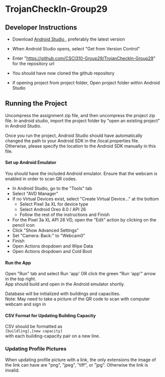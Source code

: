 # TrojanCheckIn-Group29

## Developer Instructions

- Download <a href="https://developer.android.com/studio/?gclid=Cj0KCQiAnKeCBhDPARIsAFDTLTLScJATfFQhJU4dNikkfslmc_vpWlRZhtPw5z2m3grUkGY1-KqTvEMaAkuKEALw_wcB&gclsrc=aw.ds"> Android Studio </a>, preferably the latest version
- When Android Studio opens, select "Get from Version Control"
- Enter "https://github.com/CSCI310-Group29/TrojanCheckIn-Group29" for the repository url
- You should have now cloned the github repository

- If opening project from project folder, Open project folder within Android Studio


## Running the Project

Uncompress the assignment zip file, and then uncompress the project zip file. In android studio, import the project folder by "open an existing project" in Android Studio.

Once you run the project, Android Studio should have automatically changed the path to your Android SDK in the <root>/local.properties file. Otherwise, please specify the location to the Android SDK manually in this file.


#### Set up Android Emulator
You should have the included Android emulator. Ensure that the webcam is enabled in order to scan QR codes.
- In Android Studio, go to the "Tools" tab
- Select "AVD Manager"
- If no Virtual Devices exist, select "Create Virtual Device..." at the bottom
    - Select Pixel 3a XL for device type
    - Select Android Oreo 8.0 / API 26 
    - Follow the rest of the instructions and Finish
- For the Pixel 3a XL API 26 VD, open the "Edit" action by clicking on the pencil icon
- Click "Show Advanced Settings" 
- Set "Camera: Back:" to "Webcam0"
- Finish 
- Open Actions dropdown and Wipe Data
- Open Actions dropdown and Cold Boot

#### Run the App
Open "Run" tab and select Run 'app' OR click the green "Run 'app'" arrow in the top right.   
App should build and open in the Android emulator shortly.    

Database will be initialized with buildings and capacities.  
Note: May need to take a picture of the QR code to scan with computer webcam and sign in
  
  
#### CSV Format for Updating Building Capacity
CSV should be formatted as  
```[buildling],[new capacity]```  
with each building-capacity pair on a new line. 

### Updating Profile Pictures
When updating profile picture with a link, the only extensions the image of the link can have are "png", "jpeg", "tiff", or "jpg".
Otherwise the link is invalid.
